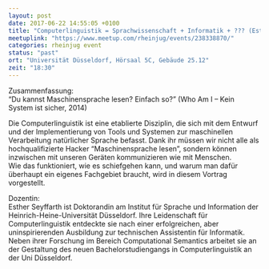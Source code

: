 ```yaml
---
layout: post
date: 2017-06-22 14:55:05 +0100
title: "Computerlinguistik = Sprachwissenschaft + Informatik + ??? (Esther Seyffarth)"
meetuplink: "https://www.meetup.com/rheinjug/events/238338870/"
categories: rheinjug event
status: "past"
ort: "Universität Düsseldorf, Hörsaal 5C, Gebäude 25.12"
zeit: "18:30"
---
```

<p>Zusammenfassung:<br/>“Du kannst Maschinensprache lesen? Einfach so?” (Who Am I – Kein System ist sicher, 2014)</p> <p>Die Computerlinguistik ist eine etablierte Disziplin, die sich mit dem Entwurf und der Implementierung von Tools und Systemen zur maschinellen Verarbeitung natürlicher Sprache befasst. Dank ihr müssen wir nicht alle als hochqualifizierte Hacker “Maschinensprache lesen”, sondern können inzwischen mit unseren Geräten kommunizieren wie mit Menschen.<br/>Wie das funktioniert, wie es schiefgehen kann, und warum man dafür überhaupt ein eigenes Fachgebiet braucht, wird in diesem Vortrag vorgestellt.</p> <p>Dozentin:<br/>Esther Seyffarth ist Doktorandin am Institut für Sprache und Information der Heinrich-Heine-Universität Düsseldorf. Ihre Leidenschaft für Computerlinguistik entdeckte sie nach einer erfolgreichen, aber uninspirierenden Ausbildung zur technischen Assistentin für Informatik. Neben ihrer Forschung im Bereich Computational Semantics arbeitet sie an der Gestaltung des neuen Bachelorstudiengangs in Computerlinguistik an der Uni Düsseldorf.</p> 
